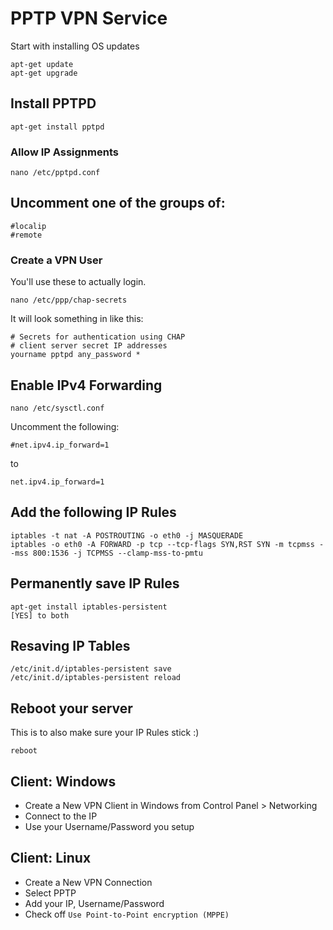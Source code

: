 # PPTP VPN Service
Start with installing OS updates

    apt-get update
    apt-get upgrade

## Install PPTPD

    apt-get install pptpd

### Allow IP Assignments

    nano /etc/pptpd.conf

## Uncomment one of the groups of:

    #localip
    #remote

### Create a VPN User
You'll use these to actually login.

    nano /etc/ppp/chap-secrets

It will look something in like this:

    # Secrets for authentication using CHAP
    # client server secret IP addresses
    yourname pptpd any_password *

## Enable IPv4 Forwarding

    nano /etc/sysctl.conf

Uncomment the following:

    #net.ipv4.ip_forward=1

to

    net.ipv4.ip_forward=1

## Add the following IP Rules

    iptables -t nat -A POSTROUTING -o eth0 -j MASQUERADE
    iptables -o eth0 -A FORWARD -p tcp --tcp-flags SYN,RST SYN -m tcpmss --mss 800:1536 -j TCPMSS --clamp-mss-to-pmtu

## Permanently save IP Rules

    apt-get install iptables-persistent
    [YES] to both
    
## Resaving IP Tables

    /etc/init.d/iptables-persistent save 
    /etc/init.d/iptables-persistent reload

## Reboot your server
This is to also make sure your IP Rules stick :)

    reboot

## Client: Windows
- Create a New VPN Client in Windows from Control Panel > Networking
- Connect to the IP
- Use your Username/Password you setup

## Client: Linux 
- Create a New VPN Connection
- Select PPTP
- Add your IP, Username/Password
- Check off `Use Point-to-Point encryption (MPPE)`
